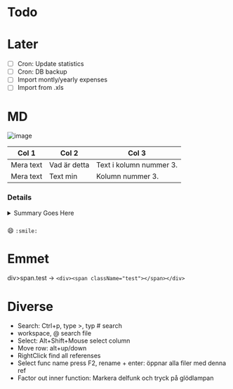 # Todo



# Later

* [ ] Cron: Update statistics
* [ ] Cron: DB backup
* [ ] Import montly/yearly expenses
* [ ] Import from .xls

# MD

![image](./public/favicon.ico)

| Col 1     | Col 2        | Col 3                   |
| --------- | ------------ | ----------------------- |
| Mera text | Vad är detta | Text i kolumn nummer 3. |
| Mera text | Text min     | Kolumn nummer 3.        |

### Details

<details>
 <summary>Summary Goes Here</summary>
This is hidden, collapsable content...

```js
function processPrice(rawPrice) {
  let [, unitPrice] = PRICE_REGEX.exec(rawPrice);
  let unit = rawPrice
    .replace(unitPrice, "")
    .replace(/[^A-Za-z]/g, "")
    .trim();
  return { unitPrice: parseFloat(unitPrice), unit };
}
```

</details>

###

:smile: `:smile:`

# Emmet

div>span.test -> `<div><span className="test"></span></div>`

# Diverse

* Search: Ctrl+p, type >, typ # search
* workspace, @ search file
* Select: Alt+Shift+Mouse select column
* Move row: alt+up/down
* RightClick find all referenses
* Select func name press F2, rename + enter: öppnar alla filer med denna ref
* Factor out inner function: Markera delfunk och tryck på glödlampan
